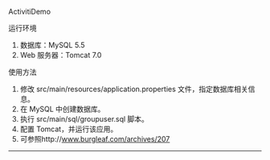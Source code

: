 ActivitiDemo

运行环境

1. 数据库：MySQL 5.5
2. Web 服务器：Tomcat 7.0

使用方法

1. 修改 src/main/resources/application.properties 文件，指定数据库相关信息。
2. 在 MySQL 中创建数据库。
3. 执行 src/main/sql/groupuser.sql 脚本。
4. 配置 Tomcat，并运行该应用。
5. 可参照http://www.burgleaf.com/archives/207 


----------------------------------------------------------------------

